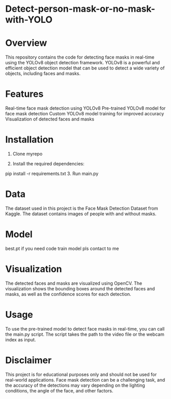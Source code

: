 # Detect-person-mask-or-no-mask-with-YOLO
# Overview

This repository contains the code for detecting face masks in real-time using the YOLOv8 object detection framework. 
YOLOv8 is a powerful and efficient object detection model that can be used to detect a wide variety of objects, including faces and masks.

# Features

Real-time face mask detection using YOLOv8
Pre-trained YOLOv8 model for face mask detection
Custom YOLOv8 model training for improved accuracy
Visualization of detected faces and masks
# Installation
1. Clone myrepo
   
2. Install the required dependencies:

pip install -r requirements.txt
3. Run main.py
# Data

The dataset used in this project is the Face Mask Detection Dataset from Kaggle. 
The dataset contains images of people with and without masks.

# Model

best.pt
if you need code train model pls contact to me
# Visualization

The detected faces and masks are visualized using OpenCV. 
The visualization shows the bounding boxes around the detected faces and masks, as well as the confidence scores for each detection.

# Usage

To use the pre-trained model to detect face masks in real-time, you can call the main.py script. 
The script takes the path to the video file or the webcam index as input.

# Disclaimer

This project is for educational purposes only and should not be used for real-world applications. 
Face mask detection can be a challenging task, and the accuracy of the detections may vary depending on the lighting conditions, the angle of the face, and other factors.
